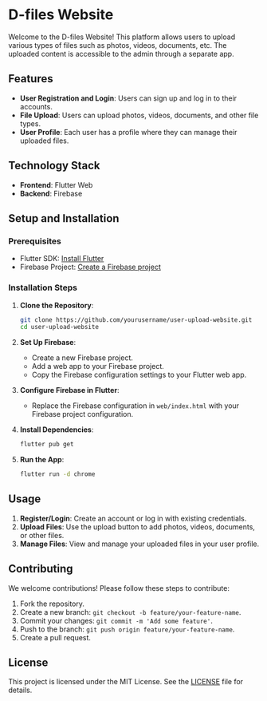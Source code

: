 # D-files Website

Welcome to the D-files Website! This platform allows users to upload various types of files such as photos, videos, documents, etc. The uploaded content is accessible to the admin through a separate app.

## Features

- **User Registration and Login**: Users can sign up and log in to their accounts.
- **File Upload**: Users can upload photos, videos, documents, and other file types.
- **User Profile**: Each user has a profile where they can manage their uploaded files.

## Technology Stack

- **Frontend**: Flutter Web
- **Backend**: Firebase

## Setup and Installation

### Prerequisites

- Flutter SDK: [Install Flutter](https://flutter.dev/docs/get-started/install)
- Firebase Project: [Create a Firebase project](https://firebase.google.com/)

### Installation Steps

1. **Clone the Repository**:
    ```sh
    git clone https://github.com/yourusername/user-upload-website.git
    cd user-upload-website
    ```

2. **Set Up Firebase**:
    - Create a new Firebase project.
    - Add a web app to your Firebase project.
    - Copy the Firebase configuration settings to your Flutter web app.

3. **Configure Firebase in Flutter**:
    - Replace the Firebase configuration in `web/index.html` with your Firebase project configuration.

4. **Install Dependencies**:
    ```sh
    flutter pub get
    ```

5. **Run the App**:
    ```sh
    flutter run -d chrome
    ```

## Usage

1. **Register/Login**: Create an account or log in with existing credentials.
2. **Upload Files**: Use the upload button to add photos, videos, documents, or other files.
3. **Manage Files**: View and manage your uploaded files in your user profile.

## Contributing

We welcome contributions! Please follow these steps to contribute:

1. Fork the repository.
2. Create a new branch: `git checkout -b feature/your-feature-name`.
3. Commit your changes: `git commit -m 'Add some feature'`.
4. Push to the branch: `git push origin feature/your-feature-name`.
5. Create a pull request.

## License

This project is licensed under the MIT License. See the [LICENSE](LICENSE) file for details.
